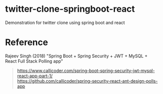 # twitter-clone-springboot-react
Demonstration for twitter clone using spring boot and react

# Reference
Rajeev Singh (2018) "Spring Boot + Spring Security + JWT + MySQL + React Full Stack Polling app"
> https://www.callicoder.com/spring-boot-spring-security-jwt-mysql-react-app-part-1/<br>
> https://github.com/callicoder/spring-security-react-ant-design-polls-app
